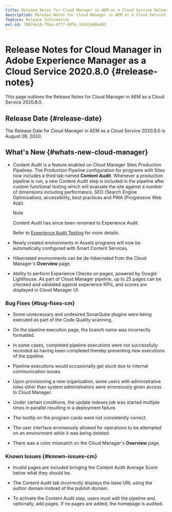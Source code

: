 ```yaml
---
title: Release Notes for Cloud Manager in AEM as a Cloud Service Release 2020.8.0
description: Release Notes for Cloud Manager in AEM as a Cloud Service Release 2020.8.0
feature: Release Information
exl-id: 70674e16-f9ba-4777-98fe-34161e90a481
---
```

# Release Notes for Cloud Manager in Adobe Experience Manager as a Cloud Service 2020.8.0 {#release-notes}

This page outlines the Release Notes for Cloud Manager in AEM as a Cloud Service 2020.8.0.

## Release Date {#release-date}

The Release Date for Cloud Manager in AEM as a Cloud Service 2020.8.0 is August 06, 2020.

## What's New {#whats-new-cloud-manager}

* Content Audit is a feature enabled on Cloud Manager Sites Production Pipelines. The Production Pipeline configuration for programs with Sites now includes a third tab named **Content Audit**. Whenever a production pipeline is run, a new Content Audit step is included in the pipeline after custom functional testing which will evaluate the site against a number of dimensions including performance, SEO (Search Engine Optimization), accessibility, best practices and PWA (Progressive Web App).


  >[!NOTE]
  >Content Audit has since been renamed to Experience Audit.

   Refer to [Experience Audit Testing](/help/implementing/cloud-manager/experience-audit-testing.md) for more details.

* Newly created environments in Assets programs will now be automatically configured with Smart Content Services.

* Hibernated environments can be de-hibernated from the Cloud Manager's **Overview** page.

* Ability to perform Experience Checks on pages, powered by Google Lighthouse. As part of Cloud Manager pipeline, up to 25 pages can be checked and validated against experience KPIs, and scores are displayed in Cloud Manager UI.

### Bug Fixes {#bug-fixes-cm}

* Some unnecessary and undesired SonarQube plugins were being executed as part of the Code Quality scanning.

* On the pipeline execution page, the branch name was incorrectly formatted.

* In some cases, completed pipeline executions were not successfully recorded as having been completed thereby preventing new executions of the pipeline.

* Pipeline executions would occasionally get *stuck* due to internal communication issues.

* Upon provisioning a new organization, some users with administrative roles other than system administrators were erroneously given access to Cloud Manager.

* Under certain conditions, the update indexes job was started multiple times in parallel resulting in a deployment failure.

* The tooltip on the program cards were not consistently correct.

* The user interface erroneously allowed for operations to be attempted on an environment while it was being deleted.

* There was a color mismatch on the Cloud Manager's **Overview** page.

### Known Issues {#known-issues-cm}

* Invalid pages are included bringing the Content Audit Average Score below what they should be.

* The Content Audit tab incorrectly displays the base URL using the author domain instead of the publish domain.

* To activate the Content Audit step, users must edit the pipeline and, optionally, add pages. If no pages are added, the homepage is audited.
